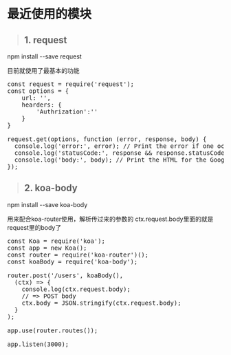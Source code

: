 最近使用的模块
===============

>## 1. request
npm install --save request 

目前就使用了最基本的功能

<pre>
const request = require('request');
const options = {
    url: '',
    hearders: {
        'Authrization':''
    }
}

request.get(options, function (error, response, body) {
  console.log('error:', error); // Print the error if one occurred
  console.log('statusCode:', response && response.statusCode); // Print the response status code if a response was received
  console.log('body:', body); // Print the HTML for the Google homepage.
});
</pre>

>## 2. koa-body
npm install --save koa-body

用来配合koa-router使用，解析传过来的参数的
ctx.request.body里面的就是request里的body了

<pre>
const Koa = require('koa');
const app = new Koa();
const router = require('koa-router')();
const koaBody = require('koa-body');
 
router.post('/users', koaBody(),
  (ctx) => {
    console.log(ctx.request.body);
    // => POST body
    ctx.body = JSON.stringify(ctx.request.body);
  }
);
 
app.use(router.routes());
 
app.listen(3000);
</pre>


